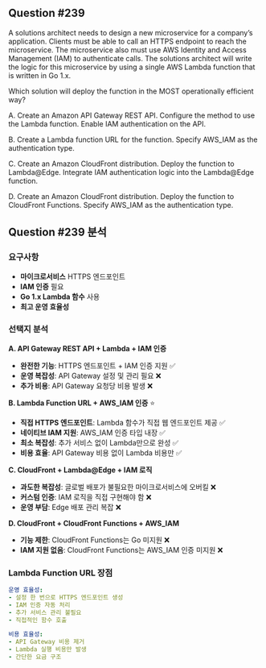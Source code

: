 ## Question #239
A solutions architect needs to design a new microservice for a company’s application. 
Clients must be able to call an HTTPS endpoint to reach the microservice. 
The microservice also must use AWS Identity and Access Management (IAM) to authenticate calls. 
The solutions architect will write the logic for this microservice by using a single AWS Lambda function that is written in Go 1.x.

Which solution will deploy the function in the MOST operationally efficient way?

A. Create an Amazon API Gateway REST API. Configure the method to use the Lambda function. Enable IAM authentication on the API.

B. Create a Lambda function URL for the function. Specify AWS_IAM as the authentication type.

C. Create an Amazon CloudFront distribution. Deploy the function to Lambda@Edge. Integrate IAM authentication logic into the Lambda@Edge function.

D. Create an Amazon CloudFront distribution. Deploy the function to CloudFront Functions. Specify AWS_IAM as the authentication type.

## Question #239 분석

### 요구사항
- **마이크로서비스** HTTPS 엔드포인트
- **IAM 인증** 필요
- **Go 1.x Lambda 함수** 사용
- **최고 운영 효율성**

### 선택지 분석

**A. API Gateway REST API + Lambda + IAM 인증**
- **완전한 기능**: HTTPS 엔드포인트 + IAM 인증 지원 ✅
- **운영 복잡성**: API Gateway 설정 및 관리 필요 ❌
- **추가 비용**: API Gateway 요청당 비용 발생 ❌

**B. Lambda Function URL + AWS_IAM 인증** ⭐
- **직접 HTTPS 엔드포인트**: Lambda 함수가 직접 웹 엔드포인트 제공 ✅
- **네이티브 IAM 지원**: AWS_IAM 인증 타입 내장 ✅
- **최소 복잡성**: 추가 서비스 없이 Lambda만으로 완성 ✅
- **비용 효율**: API Gateway 비용 없이 Lambda 비용만 ✅

**C. CloudFront + Lambda@Edge + IAM 로직**
- **과도한 복잡성**: 글로벌 배포가 불필요한 마이크로서비스에 오버킬 ❌
- **커스텀 인증**: IAM 로직을 직접 구현해야 함 ❌
- **운영 부담**: Edge 배포 관리 복잡 ❌

**D. CloudFront + CloudFront Functions + AWS_IAM**
- **기능 제한**: CloudFront Functions는 Go 미지원 ❌
- **IAM 지원 없음**: CloudFront Functions는 AWS_IAM 인증 미지원 ❌

### Lambda Function URL 장점

```yaml
운영 효율성:
- 설정 한 번으로 HTTPS 엔드포인트 생성
- IAM 인증 자동 처리
- 추가 서비스 관리 불필요
- 직접적인 함수 호출

비용 효율성:
- API Gateway 비용 제거
- Lambda 실행 비용만 발생
- 간단한 요금 구조
```
